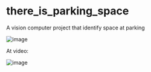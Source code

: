 # there_is_parking_space
A vision computer project that identify space at parking



![image](https://user-images.githubusercontent.com/88283829/208284140-9d27cc52-9824-472a-80d2-3f7d26559c45.png)




At video:

![image](https://user-images.githubusercontent.com/88283829/208285689-f9ecdb2f-f5bb-4685-95e1-417d127636c3.png)

